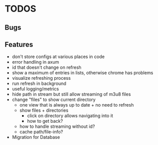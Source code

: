 # TODOS

## Bugs

## Features
- don't store configs at various places in code
- error handling in axum
- id that doesn't change on refresh
- show a maximum of entries in lists, otherwise chrome has problems
- visualize refreshing process
- run refresh in background
- useful logging/metrics
- hide path in stream but still allow streaming of m3u8 files
- change "files" to show current directory
  - one view that is always up to date + no need to refresh
  - show files + directories
    - click on directory allows navigating into it
    - how to get back?
  - how to handle streaming without id?
  - cache path/file-info?
- Migration for Database
